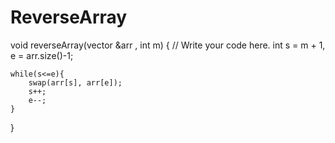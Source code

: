 # ReverseArray

void reverseArray(vector<int> &arr , int m)
{
	// Write your code here.
    int s = m + 1, e = arr.size()-1;
    
    while(s<=e){
        swap(arr[s], arr[e]);
        s++;
        e--;
    }
}
